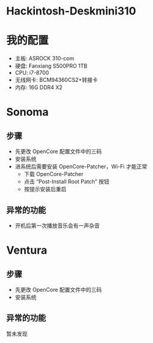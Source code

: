# Hackintosh-Deskmini310

# 我的配置

- 主板: ASROCK 310-com
- 硬盘: Fanxiang S500PRO 1TB
- CPU: i7-8700
- 无线网卡: BCM94360CS2+转接卡
- 内存: 16G DDR4 X2

# Sonoma

## 步骤

- 先更改 OpenCore 配置文件中的三码
- 安装系统
- 进系统后需要安装 OpenCore-Patcher，Wi-Fi 才能正常
  - 下载 OpenCore-Patcher
  - 点击 “Post-Install Root Patch” 按钮
  - 按提示安装后重启

## 异常的功能

- 开机后第一次播放音乐会有一声杂音

# Ventura

## 步骤

- 先更改 OpenCore 配置文件中的三码
- 安装系统

## 异常的功能

暂未发现
